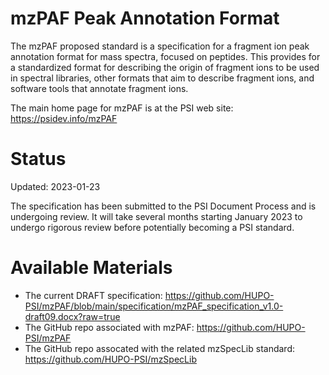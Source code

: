 # mzPAF Peak Annotation Format

The mzPAF proposed standard is a specification for a fragment ion peak annotation format for mass spectra, focused on peptides. This provides for a standardized format for describing the origin of fragment ions to be used in spectral libraries, other formats that aim to describe fragment ions, and software tools that annotate fragment ions.

The main home page for mzPAF is at the PSI web site: https://psidev.info/mzPAF

# Status

Updated: 2023-01-23

The specification has been submitted to the PSI Document Process and is undergoing review. It will take several months starting January 2023 to undergo rigorous review before potentially becoming a PSI standard.

# Available Materials
- The current DRAFT specification: https://github.com/HUPO-PSI/mzPAF/blob/main/specification/mzPAF_specification_v1.0-draft09.docx?raw=true
- The GitHub repo associated with mzPAF: https://github.com/HUPO-PSI/mzPAF
- The GitHub repo assocated with the related mzSpecLib standard: https://github.com/HUPO-PSI/mzSpecLib

